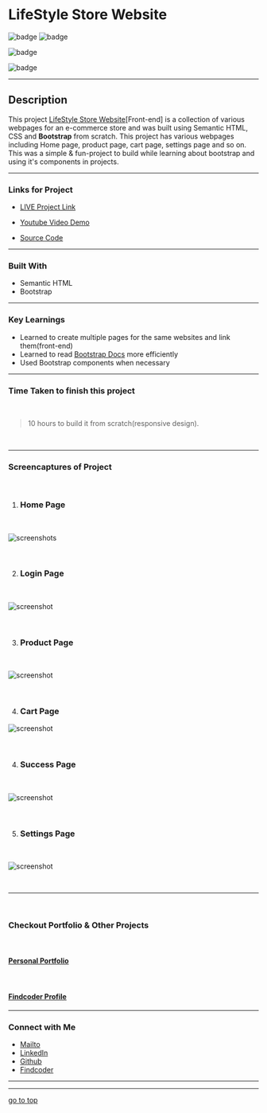 # LifeStyle Store Website


![badge](https://img.shields.io/badge/HTML%20-Bootstrap-green)
![badge](https://img.shields.io/badge/LifeStyle%20-Store%20Website-orange)


![badge](https://img.shields.io/badge/multiple--page--website-%20Bootstrap-lightblue)

![badge](https://img.shields.io/badge/Shubham%20Singh%20-grey)

***
## Description

This project [LifeStyle Store Website]()[Front-end] is a collection of various webpages for an e-commerce store and was built using Semantic HTML, CSS and **Bootstrap** from scratch. This project has various webpages including Home page, product page, cart page, settings page and so on.  This was a simple & fun-project to build while learning about bootstrap and using it's components in projects.

***

### Links for Project

* [LIVE Project Link](https://lifestyle-bootstrap.netlify.app/)

* [Youtube Video Demo]()

* [Source Code](
https://github.com/ShubhamSingh03/LifeStyle-Store-Website)

***
### Built With 

* Semantic HTML
* Bootstrap

***

### Key Learnings

* Learned to create multiple pages for the same websites and link them(front-end)
* Learned to read [Bootstrap Docs](https://getbootstrap.com/docs/4.1/getting-started/introduction/) more efficiently
* Used Bootstrap components when necessary

***

### Time Taken to finish this project
<br>

>10 hours to build it from scratch(responsive design).

<br>

***

### Screencaptures of Project

<br>

  1. ### Home Page

  <br>

  ![screenshots](./captures/homepage.png)

  <br>

  2. ### Login Page

<br>

![screenshot](./captures/login.png)

<br>

  3. ### Product Page 

  <br>

  ![screenshot](./captures/productpage.png)

  <br>

  4. ### Cart Page

  ![screenshot](./captures/cartpage.png)

  <br>

  4. ### Success Page
 
  <br>

  ![screenshot](./captures/successpage.png)

  <br>
   
   5. ### Settings Page

   <br>

  ![screenshot](./captures/settingspage.png)

  <br>

***
<br>

### Checkout Portfolio & Other Projects
<br>

#### [Personal Portfolio]()

<br>

#### [Findcoder Profile]()
***

### Connect with Me
* [Mailto](mailto:shubhambhoj3@gmail.com)
* [LinkedIn](https://www.linkedin.com/in/shubham-singh-b122b7171/)
* [Github](https://github.com/ShubhamSingh03)
* [Findcoder]()
***
***
[go to top](#lifestyle-store-website)